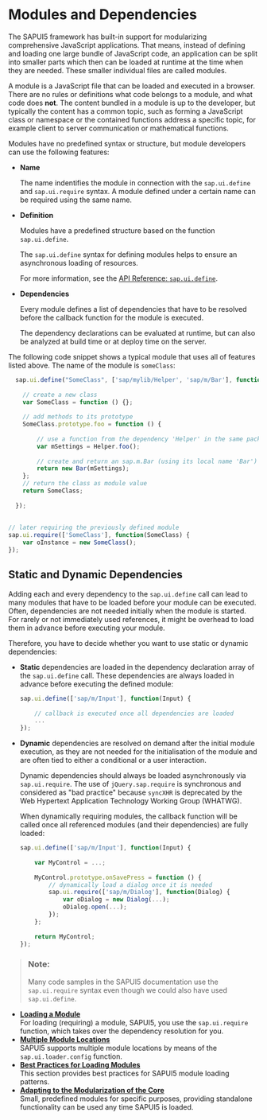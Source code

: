 <!-- loio91f23a736f4d1014b6dd926db0e91070 -->

# Modules and Dependencies

The SAPUI5 framework has built-in support for modularizing comprehensive JavaScript applications. That means, instead of defining and loading one large bundle of JavaScript code, an application can be split into smaller parts which then can be loaded at runtime at the time when they are needed. These smaller individual files are called modules.

A module is a JavaScript file that can be loaded and executed in a browser. There are no rules or definitions what code belongs to a module, and what code does **not**. The content bundled in a module is up to the developer, but typically the content has a common topic, such as forming a JavaScript class or namespace or the contained functions address a specific topic, for example client to server communication or mathematical functions.

Modules have no predefined syntax or structure, but module developers can use the following features:

-   **Name**

    The name indentifies the module in connection with the `sap.ui.define` and `sap.ui.require` syntax. A module defined under a certain name can be required using the same name.

-   **Definition**

    Modules have a predefined structure based on the function `sap.ui.define`.

    The `sap.ui.define` syntax for defining modules helps to ensure an asynchronous loading of resources.

    For more information, see the [API Reference: `sap.ui.define`](https://ui5.sap.com/#/api/sap.ui/methods/sap.ui.define). 

-   **Dependencies**

    Every module defines a list of dependencies that have to be resolved before the callback function for the module is executed.

    The dependency declarations can be evaluated at runtime, but can also be analyzed at build time or at deploy time on the server.




The following code snippet shows a typical module that uses all of features listed above. The name of the module is `someClass`:

```js
  sap.ui.define("SomeClass", ['sap/mylib/Helper', 'sap/m/Bar'], function(Helper, Bar) {
 
    // create a new class
    var SomeClass = function () {};
 
    // add methods to its prototype
    SomeClass.prototype.foo = function () {
 
        // use a function from the dependency 'Helper' in the same package (e.g. 'sap/mylib/Helper' )
        var mSettings = Helper.foo();
 
        // create and return an sap.m.Bar (using its local name 'Bar')
        return new Bar(mSettings);
    };
    // return the class as module value
    return SomeClass;
 
  });
 
 
// later requiring the previously defined module
sap.ui.require(['SomeClass'], function(SomeClass) {
    var oInstance = new SomeClass();
});
```



<a name="loio91f23a736f4d1014b6dd926db0e91070__section_ntl_h3h_yy"/>

## Static and Dynamic Dependencies

Adding each and every dependency to the `sap.ui.define` call can lead to many modules that have to be loaded before your module can be executed. Often, dependencies are not needed initially when the module is started. For rarely or not immediately used references, it might be overhead to load them in advance before executing your module.

Therefore, you have to decide whether you want to use static or dynamic dependencies:

-   **Static** dependencies are loaded in the dependency declaration array of the `sap.ui.define` call. These dependencies are always loaded in advance before executing the defined module:

    ```js
    sap.ui.define(['sap/m/Input'], function(Input) {
     
        // callback is executed once all dependencies are loaded
        ...
    });
    ```

-   **Dynamic** dependencies are resolved on demand after the initial module execution, as they are not needed for the initialisation of the module and are often tied to either a conditional or a user interaction.

    Dynamic dependencies should always be loaded asynchronously via `sap.ui.require`. The use of `jQuery.sap.require` is synchronous and considered as "bad practice" because `syncXHR` is deprecated by the Web Hypertext Application Technology Working Group \(WHATWG\).

    When dynamically requiring modules, the callback function will be called once all referenced modules \(and their dependencies\) are fully loaded:

    ```js
    sap.ui.define(['sap/m/Input'], function(Input) {
     
        var MyControl = ...;
     
        MyControl.prototype.onSavePress = function () {
            // dynamically load a dialog once it is needed
            sap.ui.require(['sap/m/Dialog'], function(Dialog) {
                var oDialog = new Dialog(...);
                oDialog.open(...);
            });
        };
         
        return MyControl;
    });
    ```


> ### Note:  
> Many code samples in the SAPUI5 documentation use the `sap.ui.require` syntax even though we could also have used `sap.ui.define`.

-   **[Loading a Module](loading-a-module-d12024e.md "For loading (requiring) a module, SAPUI5, you use the
			sap.ui.require function, which takes over the dependency resolution for
		you.")**  
For loading \(requiring\) a module, SAPUI5, you use the `sap.ui.require` function, which takes over the dependency resolution for you.
-   **[Multiple Module Locations](multiple-module-locations-1dfab2e.md "SAPUI5 supports multiple
		module locations by means of the sap.ui.loader.config function.")**  
SAPUI5 supports multiple module locations by means of the `sap.ui.loader.config` function.
-   **[Best Practices for Loading Modules](best-practices-for-loading-modules-00737d6.md "This section provides best practices for SAPUI5 module loading
        patterns.")**  
This section provides best practices for SAPUI5 module loading patterns.
-   **[Adapting to the Modularization of the Core](adapting-to-the-modularization-of-the-core-b8fdf0c.md "Small, predefined modules for specific purposes, providing standalone functionality can
		be used any time SAPUI5 is
		loaded.")**  
Small, predefined modules for specific purposes, providing standalone functionality can be used any time SAPUI5 is loaded.

